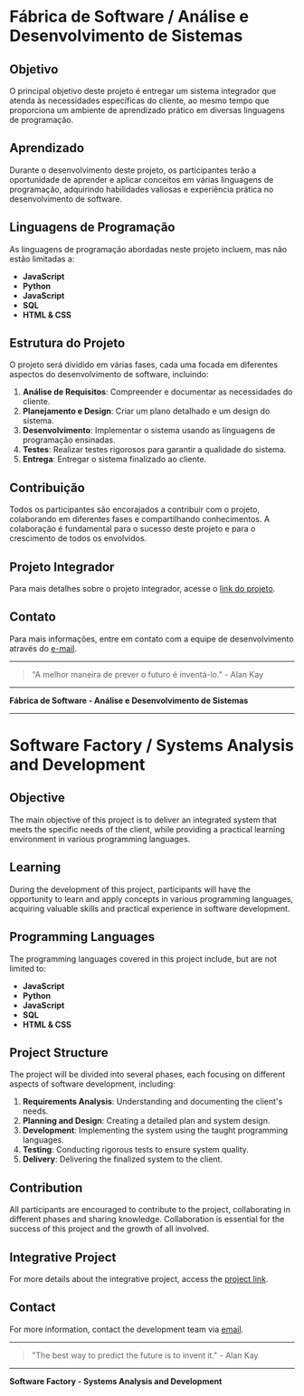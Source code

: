 # Fábrica de Software / Análise e Desenvolvimento de Sistemas

## Objetivo
O principal objetivo deste projeto é entregar um sistema integrador que atenda às necessidades específicas do cliente, ao mesmo tempo que proporciona um ambiente de aprendizado prático em diversas linguagens de programação.

## Aprendizado
Durante o desenvolvimento deste projeto, os participantes terão a oportunidade de aprender e aplicar conceitos em várias linguagens de programação, adquirindo habilidades valiosas e experiência prática no desenvolvimento de software.

## Linguagens de Programação
As linguagens de programação abordadas neste projeto incluem, mas não estão limitadas a:
- **JavaScript**
- **Python**
- **JavaScript**
- **SQL**
- **HTML & CSS**

## Estrutura do Projeto
O projeto será dividido em várias fases, cada uma focada em diferentes aspectos do desenvolvimento de software, incluindo:
1. **Análise de Requisitos**: Compreender e documentar as necessidades do cliente.
2. **Planejamento e Design**: Criar um plano detalhado e um design do sistema.
3. **Desenvolvimento**: Implementar o sistema usando as linguagens de programação ensinadas.
4. **Testes**: Realizar testes rigorosos para garantir a qualidade do sistema.
5. **Entrega**: Entregar o sistema finalizado ao cliente.

## Contribuição
Todos os participantes são encorajados a contribuir com o projeto, colaborando em diferentes fases e compartilhando conhecimentos. A colaboração é fundamental para o sucesso deste projeto e para o crescimento de todos os envolvidos.

## Projeto Integrador
Para mais detalhes sobre o projeto integrador, acesse o [link do projeto](https://senachub.ms.senac.br/fabricas/).

## Contato
Para mais informações, entre em contato com a equipe de desenvolvimento através do [e-mail](gleisonmorais06@gmail.com).

---

> "A melhor maneira de prever o futuro é inventá-lo." - Alan Kay

---

**Fábrica de Software - Análise e Desenvolvimento de Sistemas**

---

# Software Factory / Systems Analysis and Development

## Objective
The main objective of this project is to deliver an integrated system that meets the specific needs of the client, while providing a practical learning environment in various programming languages.

## Learning
During the development of this project, participants will have the opportunity to learn and apply concepts in various programming languages, acquiring valuable skills and practical experience in software development.

## Programming Languages
The programming languages covered in this project include, but are not limited to:
- **JavaScript**
- **Python**
- **JavaScript**
- **SQL**
- **HTML & CSS**

## Project Structure
The project will be divided into several phases, each focusing on different aspects of software development, including:
1. **Requirements Analysis**: Understanding and documenting the client's needs.
2. **Planning and Design**: Creating a detailed plan and system design.
3. **Development**: Implementing the system using the taught programming languages.
4. **Testing**: Conducting rigorous tests to ensure system quality.
5. **Delivery**: Delivering the finalized system to the client.

## Contribution
All participants are encouraged to contribute to the project, collaborating in different phases and sharing knowledge. Collaboration is essential for the success of this project and the growth of all involved.

## Integrative Project
For more details about the integrative project, access the [project link](https://senachub.ms.senac.br/fabricas/).

## Contact
For more information, contact the development team via [email](gleisonmorais06@gmail.com).

---

> "The best way to predict the future is to invent it." - Alan Kay

---

**Software Factory - Systems Analysis and Development**
